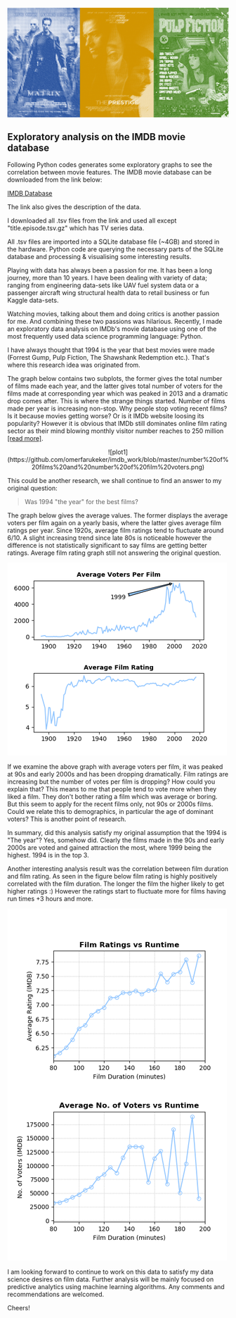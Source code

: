 ![plot0](https://github.com/omerfarukeker/imdb_work/blob/master/header%20for%20linkedin2.png)
## Exploratory analysis on the IMDB movie database

Following Python codes generates some exploratory graphs to see the correlation between movie features. The IMDB movie database can be downloaded from the link below:

[IMDB Database](https://www.imdb.com/interfaces/)

The link also gives the description of the data.

I downloaded all .tsv files from the link and used all except "title.episode.tsv.gz" which has TV series data.

All .tsv files are imported into a SQLite database file (~4GB) and stored in the hardware. Python code are querying the necessary parts of the SQLite database and processing & visualising some interesting results.

Playing with data has always been a passion for me. It has been a long journey, more than 10 years. I have been dealing with variety of data; ranging from engineering data-sets like UAV fuel system data or a passenger aircraft wing structural health data to retail business or fun Kaggle data-sets.

Watching movies, talking about them and doing critics is another passion for me. And combining these two passions was hilarious. Recently, I made an exploratory data analysis on IMDb's movie database using one of the most frequently used data science programming language: Python.

I have always thought that 1994 is the year that best movies were made (Forrest Gump, Pulp Fiction, The Shawshank Redemption etc.). That's where this research idea was originated from.

The graph below contains two subplots, the former gives the total number of films made each year, and the latter gives total number of voters for the films made at corresponding year which was peaked in 2013 and a dramatic drop comes after. This is where the strange things started. Number of films made per year is increasing non-stop. Why people stop voting recent films? Is it because movies getting worse? Or is it IMDb website loosing its popularity? However it is obvious that IMDb still dominates online film rating sector as their mind blowing monthly visitor number reaches to 250 million [[read more]](https://www.businesswire.com/news/home/20180222005150/en/IMDb-Launches-First-Ever-Skill-Amazon-Alexa). 

<p align="center">
![plot1](https://github.com/omerfarukeker/imdb_work/blob/master/number%20of%20films%20and%20number%20of%20film%20voters.png)
</p>

This could be another research, we shall continue to find an answer to my original question:

> Was 1994 "the year" for the best films? 

The graph below gives the average values. The former displays the average voters per film again on a yearly basis, where the latter gives average film ratings per year. Since 1920s, average film ratings tend to fluctuate around 6/10. A slight increasing trend since late 80s is noticeable however the difference is not statistically significant to say films are getting better ratings. Average film rating graph still not answering the original question. 

![plot2](https://github.com/omerfarukeker/imdb_work/blob/master/average%20voters%20vs%20average%20film%20rating.png)

If we examine the above graph with average voters per film, it was peaked at 90s and early 2000s and has been dropping dramatically. Film ratings are increasing but the number of votes per film is dropping? How could you explain that? This means to me that people tend to vote more when they liked a film. They don't bother rating a film which was average or boring. But this seem to apply for the recent films only, not 90s or 2000s films. Could we relate this to demographics, in particular the age of dominant voters? This is another point of research.

In summary, did this analysis satisfy my original assumption that the 1994 is "The year"? Yes, somehow did. Clearly the films made in the 90s and early 2000s are voted and gained attraction the most, where 1999 being the highest. 1994 is in the top 3.

Another interesting analysis result was the correlation between film duration and film rating. As seen in the figure below film rating is highly positively correlated with the film duration. The longer the film the higher likely to get higher ratings :) However the ratings start to fluctuate more for films having run times +3 hours and more.

![plot3](https://github.com/omerfarukeker/imdb_work/blob/master/Film%20Runtime%20Stats%202.png)

I am looking forward to continue to work on this data to satisfy my data science desires on film data. Further analysis will be mainly focused on predictive analytics using machine learning algorithms. Any comments and recommendations are welcomed.

Cheers!

